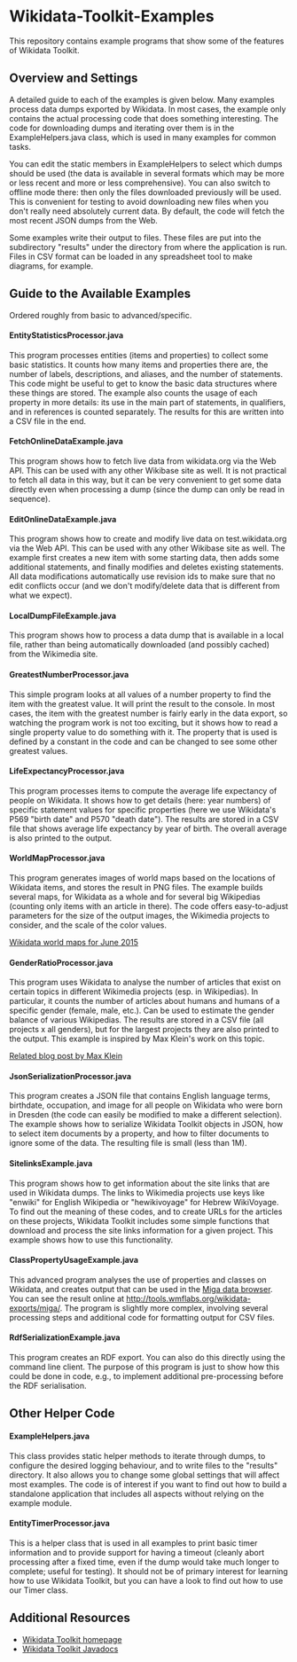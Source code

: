 # Wikidata-Toolkit-Examples

This repository contains example programs that show some of the features
of Wikidata Toolkit.

Overview and Settings
---------------------

A detailed guide to each of the examples is given below. Many examples process data
dumps exported by Wikidata. In most cases, the example only contains the actual
processing code that does something interesting. The code for downloading dumps and
iterating over them is in the ExampleHelpers.java class, which is used in many examples
for common tasks.

You can edit the static members in ExampleHelpers to select which dumps should be
used (the data is available in several formats which may be more or less recent
and more or less comprehensive). You can also switch to offline mode there: then
only the files downloaded previously will be used. This is convenient for testing
to avoid downloading new files when you don't really need absolutely current data.
By default, the code will fetch the most recent JSON dumps from the Web.

Some examples write their output to files. These files are put into the subdirectory
"results" under the directory from where the application is run. Files in CSV
format can be loaded in any spreadsheet tool to make diagrams, for example.

Guide to the Available Examples
-------------------------------

Ordered roughly from basic to advanced/specific.

#### EntityStatisticsProcessor.java ####

This program processes entities (items and properties) to collect some basic
statistics. It counts how many items and properties there are, the number of labels,
descriptions, and aliases, and the number of statements. This code might be useful
to get to know the basic data structures where these things are stored. The example
also counts the usage of each property in more details: its use in the main part
of statements, in qualifiers, and in references is counted separately. The results
for this are written into a CSV file in the end.

#### FetchOnlineDataExample.java ####

This program shows how to fetch live data from wikidata.org via the Web API. This can
be used with any other Wikibase site as well. It is not practical to fetch all data
in this way, but it can be very convenient to get some data directly even when processing
a dump (since the dump can only be read in sequence).

#### EditOnlineDataExample.java ####

This program shows how to create and modify live data on test.wikidata.org via the Web API.
This can be used with any other Wikibase site as well. The example first creates a new item
with some starting data, then adds some additional statements, and finally modifies and 
deletes existing statements. All data modifications automatically use revision ids to make
sure that no edit conflicts occur (and we don't modify/delete data that is different from
what we expect).

#### LocalDumpFileExample.java ####

This program shows how to process a data dump that is available in a local file, rather
than being automatically downloaded (and possibly cached) from the Wikimedia site.

#### GreatestNumberProcessor.java ####

This simple program looks at all values of a number property to find the item with the
greatest value. It will print the result to the console. In most cases, the item with
the greatest number is fairly early in the data export, so watching the program work is
not too exciting, but it shows how to read a single property value to do something with
it. The property that is used is defined by a constant in the code and can be changed to
see some other greatest values.

#### LifeExpectancyProcessor.java ####

This program processes items to compute the average life expectancy of people on
Wikidata. It shows how to get details (here: year numbers) of specific statement values
for specific properties (here we use Wikidata's P569 "birth date" and P570 "death date").
The results are stored in a CSV file that shows average life expectancy by year of
birth. The overall average is also printed to the output.

#### WorldMapProcessor.java ####

This program generates images of world maps based on the locations of Wikidata items,
and stores the result in PNG files. The example builds several maps, for Wikidata as
a whole and for several big Wikipedias (counting only items with an article in there).
The code offers easy-to-adjust parameters for the size of the output images, the
Wikimedia projects to consider, and the scale of the color values.

[Wikidata world maps for June 2015](https://ddll.inf.tu-dresden.de/web/Wikidata/Maps-06-2015/en)

#### GenderRatioProcessor.java ####

This program uses Wikidata to analyse the number of articles that exist on certain
topics in different Wikimedia projects (esp. in Wikipedias). In particular, it counts
the number of articles about humans and humans of a specific gender (female, male, etc.).
Can be used to estimate the gender balance of various Wikipedias. The results are stored
in a CSV file (all projects x all genders), but for the largest projects they are also
printed to the output. This example is inspired by Max Klein's work on this topic.

[Related blog post by Max Klein](http://notconfusing.com/sex-ratios-in-wikidata-part-iii/)

#### JsonSerializationProcessor.java ####

This program creates a JSON file that contains English language terms, birthdate, occupation,
and image for all people on Wikidata who were born in Dresden (the code can easily be
modified to make a different selection). The example shows how to serialize Wikidata Toolkit
objects in JSON, how to select item documents by a property, and how to filter documents to
ignore some of the data. The resulting file is small (less than 1M).

#### SitelinksExample.java ####

This program shows how to get information about the site links that are used in Wikidata
dumps. The links to Wikimedia projects use keys like "enwiki" for English Wikipedia or
"hewikivoyage" for Hebrew WikiVoyage. To find out the meaning of these codes, and to
create URLs for the articles on these projects, Wikidata Toolkit includes some simple
functions that download and process the site links information for a given project.
This example shows how to use this functionality.

#### ClassPropertyUsageExample.java ####

This advanced program analyses the use of properties and classes on Wikidata, and creates
output that can be used in the [Miga data browser](http://migadv.com/). You can see the
result online at http://tools.wmflabs.org/wikidata-exports/miga/. The program is slightly
more complex, involving several processing steps and additional code for formatting output
for CSV files.

#### RdfSerializationExample.java ####

This program creates an RDF export. You can also do this directly using the command line
client. The purpose of this program is just to show how this could be done in code, e.g.,
to implement additional pre-processing before the RDF serialisation.


Other Helper Code
-----------------

#### ExampleHelpers.java ####

This class provides static helper methods to iterate through dumps, to configure the
desired logging behaviour, and to write files to the "results" directory. It also allows
you to change some global settings that will affect most examples. The code is of interest
if you want to find out how to build a standalone application that includes all aspects
without relying on the example module.

#### EntityTimerProcessor.java ####

This is a helper class that is used in all examples to print basic timer information and
to provide support for having a timeout (cleanly abort processing after a fixed time, even
if the dump would take much longer to complete; useful for testing). It should not be of
primary interest for learning how to use Wikidata Toolkit, but you can have a look to find
out how to use our Timer class.

Additional Resources
--------------------

* [Wikidata Toolkit homepage](https://www.mediawiki.org/wiki/Wikidata_Toolkit)
* [Wikidata Toolkit Javadocs](http://wikidata.github.io/Wikidata-Toolkit/)
